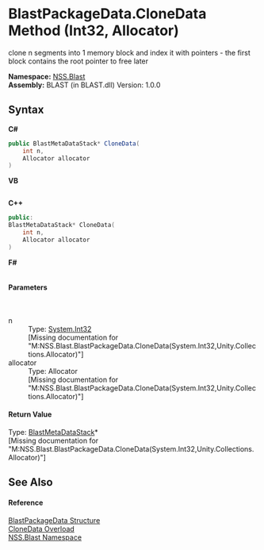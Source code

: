 # BlastPackageData.CloneData Method (Int32, Allocator)
 

clone n segments into 1 memory block and index it with pointers - the first block contains the root pointer to free later

**Namespace:**&nbsp;<a href="88b55311-4a89-0894-e27a-e157e443c7f7">NSS.Blast</a><br />**Assembly:**&nbsp;BLAST (in BLAST.dll) Version: 1.0.0

## Syntax

**C#**<br />
``` C#
public BlastMetaDataStack* CloneData(
	int n,
	Allocator allocator
)
```

**VB**<br />
``` VB

```

**C++**<br />
``` C++
public:
BlastMetaDataStack* CloneData(
	int n, 
	Allocator allocator
)
```

**F#**<br />
``` F#

```


#### Parameters
&nbsp;<dl><dt>n</dt><dd>Type: <a href="https://docs.microsoft.com/dotnet/api/system.int32" target="_blank" rel="noopener noreferrer">System.Int32</a><br />\[Missing <param name="n"/> documentation for "M:NSS.Blast.BlastPackageData.CloneData(System.Int32,Unity.Collections.Allocator)"\]</dd><dt>allocator</dt><dd>Type: Allocator<br />\[Missing <param name="allocator"/> documentation for "M:NSS.Blast.BlastPackageData.CloneData(System.Int32,Unity.Collections.Allocator)"\]</dd></dl>

#### Return Value
Type: <a href="77d7e187-319b-74ff-7f94-686db2fbeb22">BlastMetaDataStack</a>*<br />\[Missing <returns> documentation for "M:NSS.Blast.BlastPackageData.CloneData(System.Int32,Unity.Collections.Allocator)"\]

## See Also


#### Reference
<a href="08d36c75-b5dc-8eaf-5936-daa952653fa2">BlastPackageData Structure</a><br /><a href="618e3730-09a3-4586-335f-22eea7084ead">CloneData Overload</a><br /><a href="88b55311-4a89-0894-e27a-e157e443c7f7">NSS.Blast Namespace</a><br />